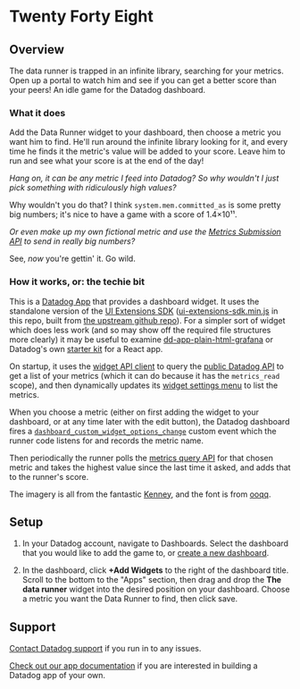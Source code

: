 # Twenty Forty Eight

## Overview

The data runner is trapped in an infinite library, searching for your metrics. Open up a portal to watch him and see if you can get a better score than your peers! An idle game for the Datadog dashboard.

### What it does

Add the Data Runner widget to your dashboard, then choose a metric you want him to find. He'll run around the infinite library looking for it, and every time he finds it the metric's value will be added to your score. Leave him to run and see what your score is at the end of the day!

_Hang on, it can be any metric I feed into Datadog? So why wouldn't I just pick something with ridiculously high values?_

Why wouldn't you do that? I think `system.mem.committed_as` is some pretty big numbers; it's nice to have a game with a score of 1.4×10¹¹.

_Or even make up my own fictional metric and use the [Metrics Submission API](https://docs.datadoghq.com/api/latest/metrics/#submit-metrics) to send in really big numbers?_

See, _now_ you're gettin' it. Go wild.

### How it works, or: the techie bit

This is a [Datadog App](https://github.com/DataDog/apps) that provides a dashboard widget. It uses the standalone version of the [UI Extensions SDK](https://www.npmjs.com/package/@datadog/ui-extensions-sdk) ([ui-extensions-sdk.min.js](https://github.com/stuartlangridge/data-runner/blob/main/ui-extensions-sdk.min.js) in this repo, built from [the upstream github repo](https://github.com/DataDog/ui-extensions-sdk)). For a simpler sort of widget which does less work (and so may show off the required file structures more clearly) it may be useful to examine [dd-app-plain-html-grafana](https://github.com/stuartlangridge/dd-app-plain-html-grafana) or Datadog's own [starter kit](https://github.com/DataDog/starter-kit) for a React app.

On startup, it uses the [widget API client](https://github.com/DataDog/apps/blob/master/docs/en/programming-model.md#api-access) to query the [public Datadog API](https://docs.datadoghq.com/api/) to get a list of your metrics (which it can do because it has the `metrics_read` scope), and then dynamically updates its [widget settings menu](https://github.com/DataDog/apps/blob/master/docs/en/programming-model.md#widget-settings-menu) to list the metrics.

When you choose a metric (either on first adding the widget to your dashboard, or at any time later with the edit button), the Datadog dashboard fires a [`dashboard_custom_widget_options_change`](https://github.com/DataDog/apps/blob/master/docs/en/programming-model.md#widget-settings-menu) custom event which the runner code listens for and records the metric name.

Then periodically the runner polls the [metrics query API](https://docs.datadoghq.com/api/latest/metrics/#query-timeseries-points) for that chosen metric and takes the highest value since the last time it asked, and adds that to the runner's score.

The imagery is all from the fantastic [Kenney](https://kenney.nl/assets/isometric-library-tiles), and the font is from [ooqq](https://github.com/OOQQ/ZX-Spectrum-font).

## Setup

1. In your Datadog account, navigate to Dashboards. Select the dashboard that you would like to add the game to, or [create a new dashboard](https://docs.datadoghq.com/dashboards/#new-dashboard).

2. In the dashboard, click **+Add Widgets** to the right of the dashboard title. Scroll to the bottom to the "Apps" section, then drag and drop the **The data runner** widget into the desired position on your dashboard. Choose a metric you want the Data Runner to find, then click save.

## Support

[Contact Datadog support](https://www.datadoghq.com/support/) if you run in to any issues.

[Check out our app documentation](https://docs.datadoghq.com/developers/datadog_apps) if you are interested in building a Datadog app of your own.
